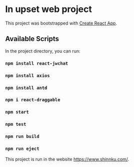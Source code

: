 # In upset web project

This project was bootstrapped with [Create React App](https://github.com/facebook/create-react-app).

## Available Scripts

In the project directory, you can run:
### `npm install react-jwchat`
### `npm install axios`
### `npm install antd`
### `npm i react-draggable`
### `npm start`
### `npm test`
### `npm run build`
### `npm run eject`


This project is run in the website https://www.shinnku.com/.